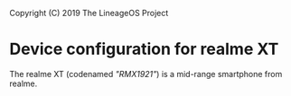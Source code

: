 Copyright (C) 2019 The LineageOS Project

Device configuration for realme XT
=========================================

The realme XT (codenamed _"RMX1921"_) is a mid-range smartphone from realme.


